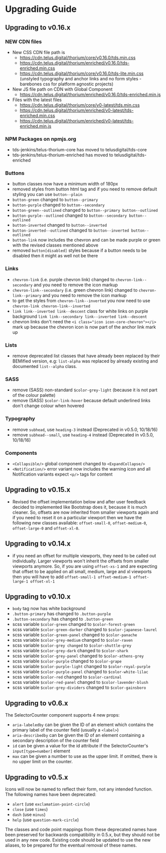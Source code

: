 # Upgrading Guide

## Upgrading to v0.16.x

### NEW CDN files
* New CSS CDN file path is
  * https://cdn.telus.digital/thorium/core/v0.16.0/tds.min.css
  * https://cdn.telus.digital/thorium/enriched/v0.16.0/tds-enriched.min.css
  * https://cdn.telus.digital/thorium/core/v0.16.0/tds-lite.min.css (unstyled typography and anchor links and no form styles - barebones css for platform agnostic projects)
* New JS file path on CDN with Global Component
  * https://cdn.telus.digital/thorium/enriched/v0.16.0/tds-enriched.min.js
* Files with the latest files
  * https://cdn.telus.digital/thorium/core/v0-latest/tds.min.css
  * https://cdn.telus.digital/thorium/enriched/v0-latest/tds-enriched.min.css
  * https://cdn.telus.digital/thorium/enriched/v0-latest/tds-enriched.min.js


### NPM Packages on npmjs.org
* tds-jenkins/telus-thorium-core has moved to telusdigital/tds-core
* tds-jenkins/telus-thorium-enriched has moved to telusdigital/tds-enriched

### Buttons
* button classes now have a minimum width of 180px
* removed styles from button html tag and if you need to remove default styling you can use `button--plain`
* `button-green` changed to `button--primary`
* `button-purple` changed to `button--secondary`
* `button-green--outlined` changed to `button--primary button--outlined`
* `button-purple--outlined` changed to `button--secondary button--outlined`
* `button-inverted` changed to `button--inverted`
* `button-inverted--outlined` changed to `button--inverted button--outlined`
* `button-link` now includes the chevron and can be made purple or green with the revised classes mentioned above
* removed `button[disabled]` styles because if a button needs to be disabled then it might as well not be there

### Links
* `chevron-link` (i.e. purple chevron link) changed to `chevron-link--secondary` and you need to remove the icon markup
* `chevron-link--secondary` (i.e. green chevron link) changed to `chevron-link--primary` and you need to remove the icon markup
* to get the styles from `chevron-link--inverted` you now need to use `chevron-link chevron-link--inverted`
* `link link--inverted link--descent` class for white links on purple background `link link--secondary link--inverted link--descent`
* chevron links don't need the `<i class="icon icon-core-chevron"></i>` mark up because the chevron icon is now part of the anchor link mark up

### Lists
* remove deprecated list classes that have already been replaced by their BEMified version, e.g: `list-alpha` was replaced by already existing and documented `list--alpha` class.

### SASS
* remove (SASS) non-standard `$color-grey-light` (because it is not part of the colour palette)
* remove (SASS) `$color-link-hover` because default underlined links don't change colour when hovered

### Typography
* remove `subhead`, use `heading-3` instead (Deprecated in v0.5.0, 10/18/16)
* remove `subhead--small`, use `heading-4` instead (Deprecated in v0.5.0, 10/18/16)

### Components
* `<Collapsible/>` global component changed to `<ExpandCollapse/>`
* `<Notification/>` error variant now includes the warning icon and all Notification variants expect `<p/>` tags for content


## Upgrading to v0.15.x

* Revised the offset implementation below and after user feedback decided to implemented like Bootstrap does it, because it is much cleaner. So, offsets are now inherited from smaller viewports again and if you need to reset it on a particular viewport then we have the following new classes available: `offset-small-0`, `offset-medium-0`, `offset-large-0` and `offset-xl-0`.


## Upgrading to v0.14.x

* if you need an offset for multiple viewports, they need to be called out individually. Larger
viewports won't inherit the offsets from smaller viewports anymore. So, if you are using `offset-xs-1` and are expecting that offset to be applied on all small, medium, large and xl viewports then you will have to add `offset-small-1 offset-medium-1 offset-large-1 offset-xl-1`

## Upgrading to v0.10.x

* `body` tag now has white background
* `.button-primary` has changed to `.button-purple`
* `.button-secondary` has changed to `.button-green`
* scss variable `$color-green` changed to `$color-forest-green`
* scss variable `$color-green-darker` changed to `$color-japanese-laurel`
* scss variable `$color-green-panel` changed to `$color-panache`
* scss variable `$color-grey-medium` changed to `$color-raven`
* scss variable `$color-grey changed` to `$color-shuttle-grey`
* scss variable `$color-grey-dark` changed to `$color-shark`
* scss variable `$color-grey-panel` changed to `$color-athens-grey`
* scss variable `$color-purple` changed to `$color-grape`
* scss variable `$color-purple-light` changed to `$color-royal-purple`
* scss variable `$color-purple-panel` changed to `$color-white-lilac`
* scss variable `$color-red` changed to `$color-cardinal`
* scss variable `$color-red-panel` changed to `$color-lavender-blush`
* scss variable `$color-grey-dividers` changed to `$color-gainsboro`


## Upgrading to v0.6.x

The SelectorCounter component supports 4 new props:

* `aria-labeledby` can be given the ID of an element which contains the primary label of the counter field (usually a `<label>`)
* `aria-describedby` can be given the ID of an element containing a secondary description of the counter field
* `id` can be given a value for the id attribute if the SelectorCounter's `input[type=number]` element
* `max` can be given a number to use as the upper limit. If omitted, there is no upper limit on the counter.

## Upgrading to v0.5.x

Icons will now be named to reflect their form, not any intended function. The following names have been deprecated:

* `alert` (use `exclamation-point-circle`)
* `close` (use `times`)
* `dash` (use `minus`)
* `help` (use `question-mark-circle`)

The classes and code point mappings from these deprecated names have been preserved for backwards compatibility in 0.5.x, but they should not be used in any new code.
Existing code should be updated to use the new aliases, to be prepared for the eventual removal of these names.
